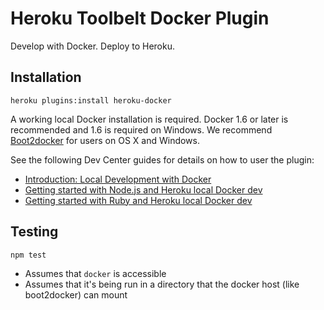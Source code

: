 # Heroku Toolbelt Docker Plugin

Develop with Docker. Deploy to Heroku.

## Installation

    heroku plugins:install heroku-docker

A working local Docker installation is required. Docker 1.6 or later is recommended and 1.6 is required on Windows. We recommend [Boot2docker](http://boot2docker.io/) for users on OS X and Windows.

See the following Dev Center guides for details on how to user the plugin:

 * [Introduction: Local Development with Docker](https://devcenter.heroku.com/articles/introduction-local-development-with-docker?preview=1)
 * [Getting started with Node.js and Heroku local Docker dev](https://devcenter.heroku.com/articles/getting-started-with-node-js-and-heroku-local-docker-dev?preview=1)
 * [Getting started with Ruby and Heroku local Docker dev](https://devcenter.heroku.com/articles/getting-started-with-ruby-and-heroku-local-docker-dev?preview=1)

## Testing

`npm test`

- Assumes that `docker` is accessible
- Assumes that it's being run in a directory that the docker host (like boot2docker) can mount
